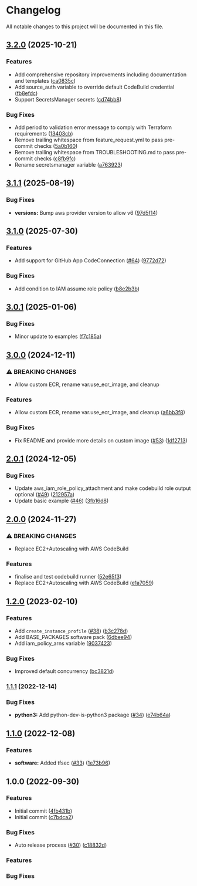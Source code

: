 # Changelog

All notable changes to this project will be documented in this file.

## [3.2.0](https://github.com/cloudandthings/terraform-aws-github-runners/compare/v3.1.1...v3.2.0) (2025-10-21)


### Features

* Add comprehensive repository improvements including documentation and templates ([ca0835c](https://github.com/cloudandthings/terraform-aws-github-runners/commit/ca0835cba368f6dbaace78037e792d1a8aa404fa))
* Add source_auth variable to override default CodeBuild credential ([fb8efdc](https://github.com/cloudandthings/terraform-aws-github-runners/commit/fb8efdcca130461f0679800d0de70e31a72c3c5a))
* Support SecretsManager secrets ([cd74bb8](https://github.com/cloudandthings/terraform-aws-github-runners/commit/cd74bb8c01190e4f5f0c3976303f22a084f4e3b2))


### Bug Fixes

* Add period to validation error message to comply with Terraform requirements ([13403cb](https://github.com/cloudandthings/terraform-aws-github-runners/commit/13403cbf2b4f6eee23ba279b76834efba1db01f2))
* Remove trailing whitespace from feature_request.yml to pass pre-commit checks ([5a0b160](https://github.com/cloudandthings/terraform-aws-github-runners/commit/5a0b160e5d7892f50e7815cb6dc5f17610444994))
* Remove trailing whitespace from TROUBLESHOOTING.md to pass pre-commit checks ([c8fb9fc](https://github.com/cloudandthings/terraform-aws-github-runners/commit/c8fb9fc21ab97f9097f611e76d41481458fe9dbf))
* Rename secretsmanager variable ([a763923](https://github.com/cloudandthings/terraform-aws-github-runners/commit/a763923fc752b38fd2250e8c9840aeb80fceb680))

## [3.1.1](https://github.com/cloudandthings/terraform-aws-github-runners/compare/v3.1.0...v3.1.1) (2025-08-19)


### Bug Fixes

* **versions:** Bump aws provider version to allow v6 ([97d5f14](https://github.com/cloudandthings/terraform-aws-github-runners/commit/97d5f14117335d5ec46a94576640c1d2d879dfa1))

## [3.1.0](https://github.com/cloudandthings/terraform-aws-github-runners/compare/v3.0.1...v3.1.0) (2025-07-30)


### Features

* Add support for GitHub App CodeConnection ([#64](https://github.com/cloudandthings/terraform-aws-github-runners/issues/64)) ([9772d72](https://github.com/cloudandthings/terraform-aws-github-runners/commit/9772d72961a8cda346cf253f50323245700b4a90))


### Bug Fixes

* Add condition to IAM assume role policy ([b8e2b3b](https://github.com/cloudandthings/terraform-aws-github-runners/commit/b8e2b3b9fb3ccd9ed52e14bdd4b359ab7f57fca7))

## [3.0.1](https://github.com/cloudandthings/terraform-aws-github-runners/compare/v3.0.0...v3.0.1) (2025-01-06)


### Bug Fixes

* Minor update to examples ([f7c185a](https://github.com/cloudandthings/terraform-aws-github-runners/commit/f7c185a196055aacc2021ff8819a75555a005b89))

## [3.0.0](https://github.com/cloudandthings/terraform-aws-github-runners/compare/v2.0.1...v3.0.0) (2024-12-11)


### ⚠ BREAKING CHANGES

* Allow custom ECR, rename var.use_ecr_image, and cleanup

### Features

* Allow custom ECR, rename var.use_ecr_image, and cleanup ([a6bb3f8](https://github.com/cloudandthings/terraform-aws-github-runners/commit/a6bb3f865299d6194f6ac5106c9a13f4b07224c2))


### Bug Fixes

* Fix README and provide more details on custom image ([#53](https://github.com/cloudandthings/terraform-aws-github-runners/issues/53)) ([1df2713](https://github.com/cloudandthings/terraform-aws-github-runners/commit/1df2713d71be2faa71167ba630842cdf7b38b2e1))

## [2.0.1](https://github.com/cloudandthings/terraform-aws-github-runners/compare/v2.0.0...v2.0.1) (2024-12-05)


### Bug Fixes

* Update aws_iam_role_policy_attachment and make codebuild role output optional ([#49](https://github.com/cloudandthings/terraform-aws-github-runners/issues/49)) ([212957a](https://github.com/cloudandthings/terraform-aws-github-runners/commit/212957a6487733e222c286b89c2ea584a120c3b8))
* Update basic example ([#46](https://github.com/cloudandthings/terraform-aws-github-runners/issues/46)) ([3fb16d8](https://github.com/cloudandthings/terraform-aws-github-runners/commit/3fb16d894795e4769581a97927a4e73b68be765e))

## [2.0.0](https://github.com/cloudandthings/terraform-aws-github-runners/compare/v1.2.0...v2.0.0) (2024-11-27)


### ⚠ BREAKING CHANGES

* Replace EC2+Autoscaling with AWS CodeBuild

### Features

* finalise and test codebuild runner ([52e65f3](https://github.com/cloudandthings/terraform-aws-github-runners/commit/52e65f36b2cb31389e2d875e4d4c47291e683cd5))
* Replace EC2+Autoscaling with AWS CodeBuild ([e1a7059](https://github.com/cloudandthings/terraform-aws-github-runners/commit/e1a70595e31cff5c62ab429ef20fa71e0d2754c0))

## [1.2.0](https://github.com/cloudandthings/terraform-aws-github-runners/compare/v1.1.1...v1.2.0) (2023-02-10)


### Features

* Add `create_instance_profile` ([#38](https://github.com/cloudandthings/terraform-aws-github-runners/issues/38)) ([b3c278d](https://github.com/cloudandthings/terraform-aws-github-runners/commit/b3c278d568ec5ad575e7e1a5ce659067bcedf9b1))
* Add BASE_PACKAGES software pack ([6dbee94](https://github.com/cloudandthings/terraform-aws-github-runners/commit/6dbee94e533ec03517cf054b988bcbeed0a5b416))
* Add iam_policy_arns variable ([9037423](https://github.com/cloudandthings/terraform-aws-github-runners/commit/9037423ad4bdfc4cd402c15abc8a2b0162686f17))


### Bug Fixes

* Improved default concurrency ([bc3821d](https://github.com/cloudandthings/terraform-aws-github-runners/commit/bc3821d66df152a07d0c89811e6e4258d6e32892))

### [1.1.1](https://github.com/cloudandthings/terraform-aws-github-runners/compare/v1.1.0...v1.1.1) (2022-12-14)


### Bug Fixes

* **python3:** Add python-dev-is-python3 package ([#34](https://github.com/cloudandthings/terraform-aws-github-runners/issues/34)) ([e74b64a](https://github.com/cloudandthings/terraform-aws-github-runners/commit/e74b64a983a0dca8455c2752fe0d7ffe949dbfcb))

## [1.1.0](https://github.com/cloudandthings/terraform-aws-github-runners/compare/v1.0.1...v1.1.0) (2022-12-08)


### Features

* **software:** Added tfsec ([#33](https://github.com/cloudandthings/terraform-aws-github-runners/issues/33)) ([1e73b96](https://github.com/cloudandthings/terraform-aws-github-runners/commit/1e73b964669e9ba41772e5e910811af6fb009958))

## 1.0.0 (2022-09-30)


### Features

* Initial commit ([4fb431b](https://github.com/cloudandthings/terraform-aws-github-runners/commit/4fb431bf4666acbbcb36ac4eceea0304b226e54f))
* Initial commit ([c7bdca2](https://github.com/cloudandthings/terraform-aws-github-runners/commit/c7bdca2a69e4c06ef3cee669a6523e8f0936fb93))


### Bug Fixes

* Auto release process ([#30](https://github.com/cloudandthings/terraform-aws-github-runners/issues/30)) ([c18832d](https://github.com/cloudandthings/terraform-aws-github-runners/commit/c18832d8601e41276027ba4f63482d078703cd99))

### Features

### Bug Fixes
